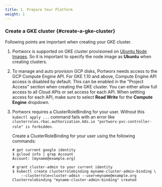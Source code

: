```yaml
---
title: 1. Prepare Your Platform
weight: 1
---
```


### Create a GKE cluster {#create-a-gke-cluster}

Following points are important when creating your GKE cluster.

1. Portworx is supported on GKE cluster provisioned on [Ubuntu Node Images](https://cloud.google.com/kubernetes-engine/docs/node-images). So it is important to specify the node image as **Ubuntu** when creating clusters.

2. To manage and auto provision GCP disks, Portworx needs access to the GCP Compute Engine API. For GKE 1.10 and above, Compute Engine API access is disabled by default. This can be enabled in the "Project Access" section when creating the GKE cluster. You can either allow full access to all Cloud APIs or set access for each API. When settting access for each API, make sure to select **Read Write** for the **Compute Engine** dropdown.

3. Portworx requires a ClusterRoleBinding for your user. Without this `kubectl apply ...` command fails with an error like ```clusterroles.rbac.authorization.k8s.io "portworx-pvc-controller-role" is forbidden```.

    Create a ClusterRoleBinding for your user using the following commands:
    ```text
    # get current google identity
    $ gcloud info | grep Account
    Account: [myname@example.org]

    # grant cluster-admin to your current identity
    $ kubectl create clusterrolebinding myname-cluster-admin-binding \
        --clusterrole=cluster-admin --user=myname@example.org
    Clusterrolebinding "myname-cluster-admin-binding" created
    ```